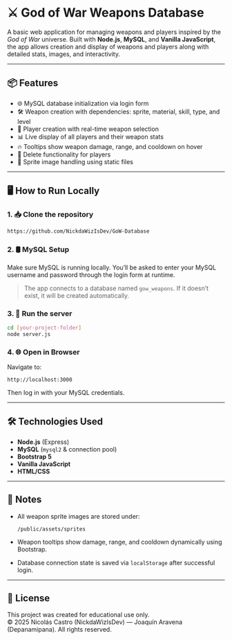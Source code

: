 # ⚔️ God of War Weapons Database

A basic web application for managing weapons and players inspired by the *God of War* universe. Built with **Node.js**, **MySQL**, and **Vanilla JavaScript**, the app allows creation and display of weapons and players along with detailed stats, images, and interactivity.

---

## 📦 Features

- 🌐 MySQL database initialization via login form  
- 🛠️ Weapon creation with dependencies: sprite, material, skill, type, and level  
- 👤 Player creation with real-time weapon selection  
- 📊 Live display of all players and their weapon stats  
- 🔥 Tooltips show weapon damage, range, and cooldown on hover  
- 🧹 Delete functionality for players  
- 📂 Sprite image handling using static files  

---

## 🖥️ How to Run Locally

### 1. 📥 Clone the repository

```bash
https://github.com/NickdaWizIsDev/GoW-Database
```

### 2. 🛢️ MySQL Setup

Make sure MySQL is running locally. You’ll be asked to enter your MySQL username and password through the login form at runtime.

> The app connects to a database named `gow_weapons`. If it doesn’t exist, it will be created automatically.

### 3. 🏃 Run the server

```bash
cd [your-project-folder]
node server.js
```

### 4. 🌐 Open in Browser

Navigate to:

```
http://localhost:3000
```

Then log in with your MySQL credentials.

---

## 🛠️ Technologies Used

- **Node.js** (Express)  
- **MySQL** (`mysql2` & connection pool)  
- **Bootstrap 5**  
- **Vanilla JavaScript**  
- **HTML/CSS**  

---

## 📌 Notes

- All weapon sprite images are stored under:  
  ```
  /public/assets/sprites
  ```

- Weapon tooltips show damage, range, and cooldown dynamically using Bootstrap.

- Database connection state is saved via `localStorage` after successful login.

---

## 📜 License

This project was created for educational use only.  
© 2025 Nicolás Castro (NickdaWizIsDev) — Joaquín Aravena (Depanamipana). All rights reserved.
